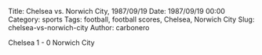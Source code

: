 Title: Chelsea vs. Norwich City, 1987/09/19
Date: 1987/09/19 00:00
Category: sports
Tags: football, football scores, Chelsea, Norwich City
Slug: chelsea-vs-norwich-city
Author: carbonero


Chelsea 1 - 0 Norwich City

